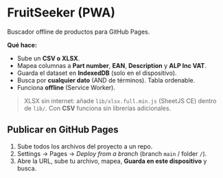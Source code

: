 # FruitSeeker (PWA)

Buscador offline de productos para GitHub Pages. 

**Qué hace:**
- Sube un **CSV o XLSX**.
- Mapea columnas a **Part number**, **EAN**, **Description** y **ALP Inc VAT**.
- Guarda el dataset en **IndexedDB** (solo en el dispositivo).
- Busca por **cualquier dato** (AND de términos). Tabla ordenable.
- Funciona **offline** (Service Worker).

> XLSX sin internet: añade `lib/xlsx.full.min.js` (SheetJS CE) dentro de `lib/`. Con **CSV** funciona sin librerías adicionales.

## Publicar en GitHub Pages
1. Sube todos los archivos del proyecto a un repo.
2. Settings → Pages → *Deploy from a branch* (branch `main` / folder `/`).
3. Abre la URL, sube tu archivo, mapea, **Guarda en este dispositivo** y busca.


